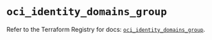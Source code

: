 # `oci_identity_domains_group`

Refer to the Terraform Registry for docs: [`oci_identity_domains_group`](https://registry.terraform.io/providers/oracle/oci/6.18.0/docs/resources/identity_domains_group).

